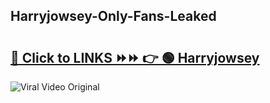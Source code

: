 
 ## Harryjowsey-Only-Fans-Leaked

# <h2><a href="https://clipsfans.com/Harryjowsey&ref=git">🔗 Click to LINKS ⏩⏩ 👉 🟢 Harryjowsey </a></h2>

<a href="https://clipsfans.com/Harryjowsey&ref=git" rel="nofollow" data-target="animated-image.originalLink"><img src="https://i.ibb.co.com/xMMVF88/686577567.gif" alt="Viral Video Original" style="max-width: 100%; display: inline-block;" data-target="animated-image.originalImage"></a>
